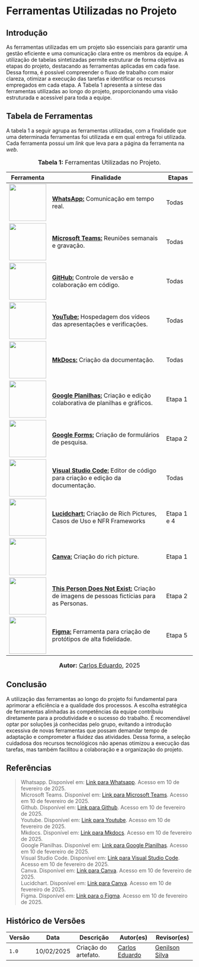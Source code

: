 # Ferramentas Utilizadas no Projeto
## Introdução

As ferramentas utilizadas em um projeto são essenciais para garantir uma gestão eficiente e uma comunicação clara entre os membros da equipe. A utilização de tabelas sintetizadas permite estruturar de forma objetiva as etapas do projeto, destacando as ferramentas aplicadas em cada fase. Dessa forma, é possível compreender o fluxo de trabalho com maior clareza, otimizar a execução das tarefas e identificar os recursos empregados em cada etapa. A Tabela 1 apresenta a síntese das ferramentas utilizadas ao longo do projeto, proporcionando uma visão estruturada e acessível para toda a equipe.

## Tabela de Ferramentas

A tabela 1 a seguir agrupa as ferramentas utilizadas, com a finalidade que uma determinada ferramentas foi utilizada e em qual entrega foi utilizada. Cada ferramenta possui um _link_ que leva para a página da ferramenta na _web_.

<div align="center">
<font size="3"><p style="text-align: center"><b>Tabela 1:</b> Ferramentas Utilizadas no Projeto.</p></font>

<table>
  <tr>
    <th>Ferramenta</th>
    <th>Finalidade</th>
    <th>Etapas</th>
  </tr>
 <tbody>
    <tr>
      <td><img src="https://static.whatsapp.net/rsrc.php/v3/yR/r/y8-PTBaP90a.png" width="100" height="100"></td>
      <td><b><a href="https://www.whatsapp.com/?lang=pt_br">WhatsApp:</a></b> Comunicação em tempo real.</td>
      <td>Todas</td>
    </tr>
    <tr>
      <td><img src="https://img.odcdn.com.br/wp-content/uploads/2020/04/20200427075044.jpg" width="100" height="100"></td>
      <td><b><a href="https://www.microsoft.com/pt-br/microsoft-teams/log-in">Microsoft Teams:</a></b> Reuniões semanais e gravação.</td>
      <td>Todas</td>
    </tr>
    <tr>
      <td><img src="https://www.webfx.com/wp-content/uploads/2022/08/github-logo.png" width="100" height="100"></td>
      <td><b><a href="https://github.com/">GitHub:</a></b> Controle de versão e colaboração em código.</td>
      <td>Todas</td>
    </tr>
    <tr>
      <td><img src="https://s2.static.brasilescola.uol.com.br/be/2023/01/logo-do-youtube.jpg" width="100" height="100"></td>
      <td><b><a href="https://www.youtube.com/">YouTube:</a></b> Hospedagem dos vídeos das apresentações e verificações.</td>
      <td>Todas</td>
    </tr>
    <tr>
      <td><img src="https://miro.medium.com/v2/resize:fit:600/0*WteDmuQAOY6llaAb.png" width="100" height="100"></td>
      <td><b><a href="https://www.mkdocs.org/">MkDocs:</a></b> Criação da documentação.</td>
      <td>Todas</td>
    </tr>
    <tr>
      <td><img src="https://miro.medium.com/v2/resize:fit:717/1*pHglcoa-BSouiNT7R2p9yQ.png" width="100" height="100"></td>
      <td><b><a href="https://docs.google.com/spreadsheets/">Google Planilhas:</a></b> Criação e edição colaborativa de planilhas e gráficos.</td>
      <td>Etapa 1</td>
    </tr>
    <tr>
      <td><img src="https://img.odcdn.com.br/wp-content/uploads/2023/05/Google-Docs.png" width="100" height="100"></td>
      <td><b><a href="https://docs.google.com/forms/u/0/">Google Forms:</a></b> Criação de formulários de pesquisa.</td>
      <td>Etapa 2</td>
    </tr>
    <tr>
      <td><img src="https://i0.wp.com/brasap.com.br/wp-content/uploads/2020/04/VSCODE-Art1.jpeg?fit=400%2C200&ssl=1" width="100" height="100"></td>
      <td><b><a href="https://code.visualstudio.com/">Visual Studio Code:</a></b> Editor de código para criação e edição da documentação.</td>
      <td>Todas</td>
    </tr>
    <tr>
      <td><img src="https://play-lh.googleusercontent.com/o4vT3StM8rw3Hn15GMtLjuTA6VUWt6jxDvV4d5ahKj9E9nGaLut06tM83NESuTBr-t0=w240-h480-rw" width="100" height="100"></td>
      <td><b><a href="https://www.lucidchart.com/">Lucidchart:</a></b> Criação de Rich Pictures, Casos de Uso e NFR Frameworks</td>
      <td>Etapa 1 e 4</td>
    </tr>
    <tr>
      <td><img src="https://www.luiconceitocriativo.com/eejoossa/2024/08/244421955_1062499494497845_7683090676434840618_n.jpg" width="100" height="100"></td>
      <td><b><a href="https://www.canva.com/">Canva:</a></b> Criação do rich picture.</td>
      <td>Etapa 1</td>
    </tr>
    <tr>
      <td><img src="https://github.com/Requisitos-de-Software/2024.2-Threads/blob/main/docs/planejamento/imagens/ia.png?raw=true" width="100" height="100"></td>
      <td><b><a href="https://thispersondoesnotexist.com/">This Person Does Not Exist:</a></b> Criação de imagens de pessoas fictícias para as Personas.</td>
      <td>Etapa 2</td>
    </tr>
    <tr>
      <td><img src="https://cdn.sanity.io/images/599r6htc/regionalized/5094051dac77593d0f0978bdcbabaf79e5bb855c-1080x1080.png?w=540&q=75&fit=max&auto=format&dpr=1.5" width="100" height="100"></td>
      <td><b><a href="https://www.figma.com/">Figma:</a></b>  Ferramenta para criação de protótipos de alta fidelidade.</td>
      <td>Etapa 5</td>
    </tr>
  </tbody>
</table>

<font size="3"><p style="text-align: center"><b>Autor:</b> <a href="https://github.com/dudupaz">Carlos Eduardo</a>, 2025</p></font>
</div>

## Conclusão

A utilização das ferramentas ao longo do projeto foi fundamental para aprimorar a eficiência e a qualidade dos processos. A escolha estratégica de ferramentas alinhadas às competências da equipe contribuiu diretamente para a produtividade e o sucesso do trabalho. É recomendável optar por soluções já conhecidas pelo grupo, evitando a introdução excessiva de novas ferramentas que possam demandar tempo de adaptação e comprometer a fluidez das atividades. Dessa forma, a seleção cuidadosa dos recursos tecnológicos não apenas otimizou a execução das tarefas, mas também facilitou a colaboração e a organização do projeto.

## Referências

> Whatsapp. Disponível em: [Link para Whatsapp](https://web.whatsapp.com/). Acesso em 10 de fevereiro de 2025. <br>
> Microsoft Teams. Disponível em: [Link para Microsoft Teams](https://www.microsoft.com/pt-br/microsoft-teams/free). Acesso em 10 de fevereiro de 2025. <br>
> Github. Disponível em: [Link para Github](https://docs.github.com/pt). Acesso em 10 de fevereiro de 2025. <br>
> Youtube. Disponível em: [Link para Youtube](https://www.youtube.com/). Acesso em 10 de fevereiro de 2025. <br>
> Mkdocs. Disponível em: [Link para Mkdocs](https://www.mkdocs.org/). Acesso em 10 de fevereiro de 2025. <br>
> Google Planilhas. Disponível em: [Link para Google Planilhas](hhttps://www.google.com/sheets/about/). Acesso em 10 de fevereiro de 2025. <br>
> Visual Studio Code. Disponível em: [Link para Visual Studio Code](https://code.visualstudio.com/). Acesso em 10 de fevereiro de 2025. <br>
> Canva. Disponível em: [Link para Canva](https://www.canva.com). Acesso em 10 de fevereiro de 2025. <br>
> Lucidchart. Disponível em: [Link para Canva](https://www.lucidchart.com). Acesso em 10 de fevereiro de 2025. <br>
> Figma. Disponível em: [Link para o Figma](https://www.figma.com/pt-br/). Acesso em 10 de fevereiro de 2025. <br>


## Histórico de Versões

| Versão | Data       | Descrição            | Autor(es)                                                                                           | Revisor(es)                                    |
| ------ | ---------- | -------------------- | --------------------------------------------------------------------------------------------------- | ---------------------------------------------- |
| `1.0`  | 10/02/2025 | Criação do artefato.   | [Carlos Eduardo](https://github.com/dudupaz") | [Genilson Silva](https://github.com/GenilsonJrs) |